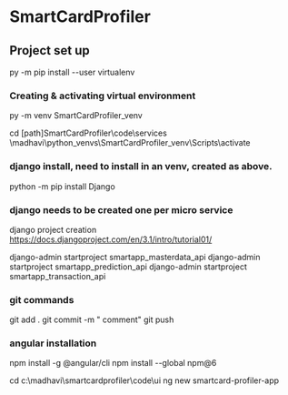 # SmartCardProfiler

## Project set up
py -m pip install --user virtualenv


### Creating & activating virtual environment
py -m venv SmartCardProfiler_venv

cd [path]SmartCardProfiler\code\services
\madhavi\python_venvs\SmartCardProfiler_venv\Scripts\activate

### django install, need to install in an venv, created as above.
python -m pip install Django

### django needs to be created one per micro service
django project creation
https://docs.djangoproject.com/en/3.1/intro/tutorial01/

django-admin startproject smartapp_masterdata_api
django-admin startproject smartapp_prediction_api
django-admin startproject smartapp_transaction_api

### git commands
git add .
git commit -m " comment"
git push

### angular installation
npm install -g @angular/cli
npm install --global npm@6

cd c:\madhavi\smartcardprofiler\code\ui
ng new smartcard-profiler-app
